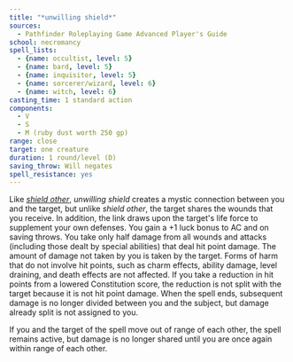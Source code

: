 ```yaml
---
title: "*unwilling shield*"
sources:
  - Pathfinder Roleplaying Game Advanced Player's Guide
school: necromancy
spell_lists:
  - {name: occultist, level: 5}
  - {name: bard, level: 5}
  - {name: inquisitor, level: 5}
  - {name: sorcerer/wizard, level: 6}
  - {name: witch, level: 6}
casting_time: 1 standard action
components:
  - V
  - S
  - M (ruby dust worth 250 gp)
range: close
target: one creature
duration: 1 round/level (D)
saving_throw: Will negates
spell_resistance: yes
---
```


Like [*shield other*](/spells/shield-other/), *unwilling shield* creates a mystic connection between you and the target, but unlike *shield other*, the target shares the wounds that you receive. In addition, the link draws upon the target's life force to supplement your own defenses. You gain a +1 luck bonus to AC and on saving throws. You take only half damage from all wounds and attacks (including those dealt by special abilities) that deal hit point damage. The amount of damage not taken by you is taken by the target. Forms of harm that do not involve hit points, such as charm effects, ability damage, level draining, and death effects are not affected. If you take a reduction in hit points from a lowered Constitution score, the reduction is not split with the target because it is not hit point damage. When the spell ends, subsequent damage is no longer divided between you and the subject, but damage already split is not assigned to you.

If you and the target of the spell move out of range of each other, the spell remains active, but damage is no longer shared until you are once again within range of each other.

